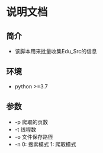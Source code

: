 # 说明文档
## 简介
* 该脚本用来批量收集Edu_Src的信息
## 环境
* python >=3.7
## 参数
- -p      爬取的页数
- -t      线程数
- -o      文件保存路径
- -n      0: 搜索模式    1: 爬取模式
